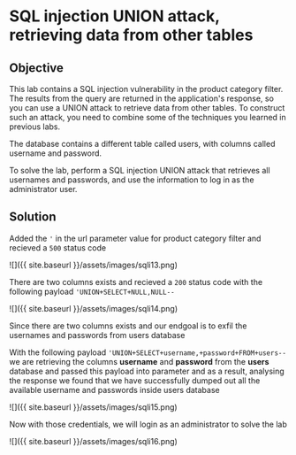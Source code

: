 
# SQL injection UNION attack, retrieving data from other tables

## Objective 

This lab contains a SQL injection vulnerability in the product category filter. The results from the query are returned in the application's response, so you can use a UNION attack to retrieve data from other tables. To construct such an attack, you need to combine some of the techniques you learned in previous labs.

The database contains a different table called users, with columns called username and password.

To solve the lab, perform a SQL injection UNION attack that retrieves all usernames and passwords, and use the information to log in as the administrator user. 

## Solution

Added the `'` in the url parameter value for product category filter and recieved a `500` status code 

![]({{ site.baseurl }}/assets/images/sqli13.png)

There are two columns exists and recieved a `200` status code with the following payload `'UNION+SELECT+NULL,NULL--` 

![]({{ site.baseurl }}/assets/images/sqli14.png)

Since there are two columns exists and our endgoal is to exfil the usernames and passwords from users database 

With the following payload `'UNION+SELECT+username,+password+FROM+users--` we are retrieving the columns **username** and **password** from the **users** database and passed this payload into parameter and as a result, analysing the response we found that we have successfully dumped out all the available username and passwords inside users database 

![]({{ site.baseurl }}/assets/images/sqli15.png)

Now with those credentials, we will login as an administrator to solve the lab 

![]({{ site.baseurl }}/assets/images/sqli16.png)